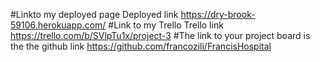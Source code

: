 #Linkto my deployed page Deployed link https://dry-brook-59106.herokuapp.com/ 
#Link to my Trello Trello link https://trello.com/b/SVlpTu1x/project-3
#The link to your project board is the the github link https://github.com/francozili/FrancisHospital